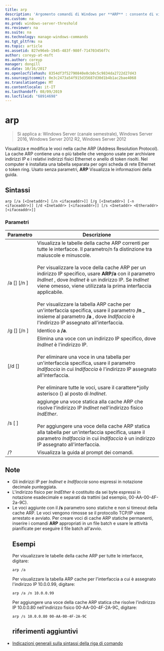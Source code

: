 ```yaml
---
title: arp
description: 'Argomento comandi di Windows per **ARP** : consente di visualizzare e modificare le voci nella cache ARP (Address Resolution Protocol) utilizzata per archiviare gli indirizzi IP e i relativi indirizzi fisici risolti.'
ms.custom: na
ms.prod: windows-server-threshold
ms.reviewer: na
ms.suite: na
ms.technology: manage-windows-commands
ms.tgt_pltfrm: na
ms.topic: article
ms.assetid: 827e96eb-1945-483f-980f-714703456f7c
author: coreyp-at-msft
ms.author: coreyp
manager: dongill
ms.date: 10/16/2017
ms.openlocfilehash: 8354df3f52790840e0cb0c5c9834da2722d27d43
ms.sourcegitcommit: 0e3c2473a54f915d35687d30d1b4b1ac2bae4068
ms.translationtype: MT
ms.contentlocale: it-IT
ms.lasthandoff: 08/09/2019
ms.locfileid: "68914698"
---
```

# <a name="arp"></a>arp

>Si applica a: Windows Server (canale semestrale), Windows Server 2016, Windows Server 2012 R2, Windows Server 2012

Visualizza e modifica le voci nella cache ARP (Address Resolution Protocol). La cache ARP contiene una o più tabelle che vengono usate per archiviare indirizzi IP e i relativi indirizzi fisici Ethernet o anello di token risolti. Nel computer è installata una tabella separata per ogni scheda di rete Ethernet o token ring. Usato senza parametri, **ARP** Visualizza le informazioni della guida.
## <a name="syntax"></a>Sintassi
```
arp [/a [<Inetaddr>] [/n <ifaceaddr>]] [/g [<Inetaddr>] [-n <ifaceaddr>]] [/d <Inetaddr> [<ifaceaddr>]] [/s <Inetaddr> <Etheraddr> [<ifaceaddr>]]
```
### <a name="parameters"></a>Parametri

|                Parametro                |                                                                                                                                                                                                                                                               Descrizione                                                                                                                                                                                                                                                               |
|-----------------------------------------|-----------------------------------------------------------------------------------------------------------------------------------------------------------------------------------------------------------------------------------------------------------------------------------------------------------------------------------------------------------------------------------------------------------------------------------------------------------------------------------------------------------------------------------------|
|    /a [<Inetaddr>] [/n <ifaceaddr>]     | Visualizza le tabelle della cache ARP correnti per tutte le interfacce. Il parametro/n fa distinzione tra maiuscole e minuscole.<br /><br />Per visualizzare la voce della cache ARP per un indirizzo IP specifico, usare **ARP/a** con il parametro *IndInet* , dove *IndInet* è un indirizzo IP. Se *IndInet* viene omesso, viene utilizzata la prima interfaccia applicabile.<br /><br />Per visualizzare la tabella ARP cache per un'interfaccia specifica, usare il parametro **/n** _ insieme al parametro **/a** , dove *IndIfaccia* è l'indirizzo IP assegnato all'interfaccia. |
|    /g [<Inetaddr>] [/n <ifaceaddr>]     |                                                                                                                                                                                                                                                          Identico a **/a**.                                                                                                                                                                                                                                                           |
|      [/d <Inetaddr> [<ifaceaddr>]       |                                                                                           Elimina una voce con un indirizzo IP specifico, dove *IndInet* è l'indirizzo IP.<br /><br />Per eliminare una voce in una tabella per un'interfaccia specifica, usare il parametro *IndIfaccia* in cui *IndIfaccia* è l'indirizzo IP assegnato all'interfaccia.<br /><br />Per eliminare tutte le voci, usare il carattere\*jolly asterisco () al posto di *IndInet*.                                                                                           |
| /s <Inetaddr> [<Etheraddr> ]<ifaceaddr> |                                                                                                                     aggiunge una voce statica alla cache ARP che risolve l'indirizzo IP *IndInet* nell'indirizzo fisico *IndEther*.<br /><br />Per aggiungere una voce della cache ARP statica alla tabella per un'interfaccia specifica, usare il parametro *IndIfaccia* in cui *IndIfaccia* è un indirizzo IP assegnato all'interfaccia.                                                                                                                     |
|                   /?                    |                                                                                                                                                                                                                                                  Visualizza la guida al prompt dei comandi.                                                                                                                                                                                                                                                   |

## <a name="remarks"></a>Note
- Gli indirizzi IP per *IndInet* e *IndIfaccia* sono espressi in notazione decimale punteggiata.
- L'indirizzo fisico per *IndEther* è costituito da sei byte espressi in notazione esadecimale e separati da trattini (ad esempio, 00-AA-00-4F-2a-9C).
- Le voci aggiunte con il **/s** parametro sono statiche e non si timeout della cache ARP. Le voci vengono rimosse se il protocollo TCP/IP viene arrestato e avviato. Per creare voci di cache ARP statiche permanenti, inserire i comandi **ARP** appropriati in un file batch e usare le attività pianificate per eseguire il file batch all'avvio.
  ## <a name="BKMK_Examples"></a>Esempi
  Per visualizzare le tabelle della cache ARP per tutte le interfacce, digitare:
  ```
  arp /a
  ```
  Per visualizzare la tabella ARP cache per l'interfaccia a cui è assegnato l'indirizzo IP 10.0.0.99, digitare:
  ```
  arp /a /n 10.0.0.99
  ```
  Per aggiungere una voce della cache ARP statica che risolve l'indirizzo IP 10.0.0.80 nell'indirizzo fisico 00-AA-00-4F-2A-9C, digitare:
  ```
  arp /s 10.0.0.80 00-AA-00-4F-2A-9C 
  ```
  ## <a name="additional-references"></a>riferimenti aggiuntivi
- [Indicazioni generali sulla sintassi della riga di comando](command-line-syntax-key.md)
